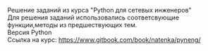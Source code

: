 Решение заданий из курса "Python для сетевых инженеров" <br>
Для решения заданий использовались соответсвующие функции,методы из предшествующих тем.<br>
Версия Python <br>
Ссылка на курс: https://www.gitbook.com/book/natenka/pyneng/<br>
